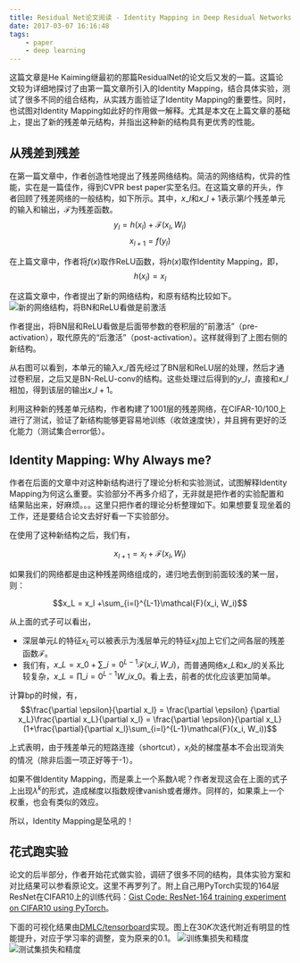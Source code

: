 ```yaml
---
title: Residual Net论文阅读 - Identity Mapping in Deep Residual Networks
date: 2017-03-07 16:16:48
tags:
    - paper
    - deep learning
---
```

这篇文章是He Kaiming继最初的那篇ResidualNet的论文后又发的一篇。这篇论文较为详细地探讨了由第一篇文章所引入的Identity Mapping，结合具体实验，测试了很多不同的组合结构，从实践方面验证了Identity Mapping的重要性。同时，也试图对Identity Mapping如此好的作用做一解释。尤其是本文在上篇文章的基础上，提出了新的残差单元结构，并指出这种新的结构具有更优秀的性能。
<!-- more -->

## 从残差到残差
在第一篇文章中，作者创造性地提出了残差网络结构。简洁的网络结构，优异的性能，实在是一篇佳作，得到CVPR best paper实至名归。在这篇文章的开头，作者回顾了残差网络的一般结构，如下所示。其中，$x\_l$和$x\_{l+1}$表示第$l$个残差单元的输入和输出，$\mathcal{F}$为残差函数。
$$y_l = h(x_l) + \mathcal{F}(x_l, W_l)$$
$$x_{l+1} = f(y_l)$$

在上篇文章中，作者将$f(x)$取作ReLU函数，将$h(x)$取作Identity Mapping，即，
$$h(x_l) = x_l$$

在这篇文章中，作者提出了新的网络结构，和原有结构比较如下。
![新的网络结构，将BN和ReLU看做是前激活](/img/residualnet_improved_structure.png)

作者提出，将BN层和ReLU看做是后面带参数的卷积层的”前激活”（pre-activation），取代原先的“后激活”（post-activation）。这样就得到了上图右侧的新结构。

从右图可以看到，本单元的输入$x\_l$首先经过了BN层和ReLU层的处理，然后才通过卷积层，之后又是BN-ReLU-conv的结构。这些处理过后得到的$y\_l$，直接和$x\_l$相加，得到该层的输出$x\_{l+1}$。

利用这种新的残差单元结构，作者构建了1001层的残差网络，在CIFAR-10/100上进行了测试，验证了新结构能够更容易地训练（收敛速度快），并且拥有更好的泛化能力（测试集合error低）。


## Identity Mapping: Why Always me?
作者在后面的文章中对这种新结构进行了理论分析和实验测试，试图解释Identity Mapping为何这么重要。实验部分不再多介绍了，无非就是把作者的实验配置和结果贴出来，好麻烦。。。这里只把作者的理论分析整理如下。如果想要复现坐着的工作，还是要结合论文去好好看一下实验部分。

在使用了这种新结构之后，我们有，

$$x_{l+1} = x_l + \mathcal{F}(x_l, W_l)$$

如果我们的网络都是由这种残差网络组成的，递归地去倒到前面较浅的某一层，则：

$$x_L = x_l +\sum_{i=l}^{L-1}\mathcal{F}(x_i, W_i)$$

从上面的式子可以看出，

- 深层单元$L$的特征$x_L$可以被表示为浅层单元的特征$x_l$j加上它们之间各层的残差函数$\mathcal{F}$。
- 我们有，$x\_L=x\_0+\sum\_{i=0}^{L-1}\mathcal{F}(x\_i, W\_i)$，而普通网络$x\_L$和$x\_l$的关系比较复杂，$x\_L = \prod\_{i=0}^{L-1}W\_ix\_0$。看上去，前者的优化应该更加简单。

计算bp的时候，有，
$$\frac{\partial \epsilon}{\partial x_l} = \frac{\partial \epsilon} {\partial x_L}\frac{\partial x_L}{\partial x_l} = \frac{\partial \epsilon}{\partial x_L}(1+\frac{\partial}{\partial x_l}\sum_{i=l}^{L-1}\mathcal{F}(x_i, W_i))$$

上式表明，由于残差单元的短路连接（shortcut），$x_l$处的梯度基本不会出现消失的情况（除非后面一项正好等于-1）。

如果不做Identity Mapping，而是乘上一个系数$\lambda$呢？作者发现这会在上面的式子上出现$\lambda^k$的形式，造成梯度以指数规律vanish或者爆炸。同样的，如果乘上一个权重，也会有类似的效应。

所以，Identity Mapping是坠吼的！

## 花式跑实验
论文的后半部分，作者开始花式做实验，调研了很多不同的结构，具体实验方案和对比结果可以参看原论文。这里不再罗列了。附上自己用PyTorch实现的164层ResNet在CIFAR10上的训练代码：[Gist Code: ResNet-164 training experiment on CIFAR10 using PyTorch](https://gist.github.com/xmfbit/67c407e34cbaf56e7820f09e774e56d8)。

下面的可视化结果由[DMLC/tensorboard](https://github.com/dmlc/tensorboard)实现。图上在$30K$次迭代附近有明显的性能提升，对应于学习率的调整，变为原来的$0.1$。
![训练集损失和精度](/img/resnet-164layer-cifar10-training.jpg)
![测试集损失和精度](/img/resnet-164layer-cifar10-testing.jpg)
